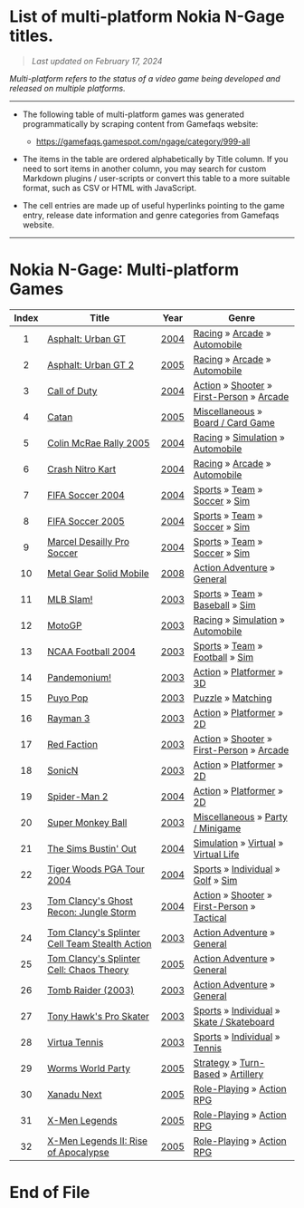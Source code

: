 ﻿# List of multi-platform Nokia N-Gage titles.

> *Last updated on February 17, 2024*

_Multi-platform refers to the status of a video game being developed and released on multiple platforms._

-----------------------------

 - The following table of multi-platform games was generated programmatically by scraping content from Gamefaqs website: 

    - https://gamefaqs.gamespot.com/ngage/category/999-all
      
 - The items in the table are ordered alphabetically by Title column. If you need to sort items in another column, you may search for custom Markdown plugins / user-scripts or convert this table to a more suitable format, such as CSV or HTML with JavaScript.

 - The cell entries are made up of useful hyperlinks pointing to the game entry, release date information and genre categories from Gamefaqs website.

-----------------------------
# Nokia N-Gage∶ Multi-platform Games
|Index|Title|Year|Genre|
|:--:|--|--|--|
|1|<a href="https://gamefaqs.gamespot.com/ngage/920928-asphalt-urban-gt" target="_blank" rel="noopener noreferrer">Asphalt: Urban GT</a>|<a href="https://gamefaqs.gamespot.com/ngage/920928-asphalt-urban-gt/data" target="_blank" rel="noopener noreferrer">2004</a>|<a href="https://gamefaqs.gamespot.com/ngage/category/47-racing" target="_blank" rel="noopener noreferrer">Racing</a> &raquo; <a href="https://gamefaqs.gamespot.com/ngage/category/314-racing-arcade" target="_blank" rel="noopener noreferrer">Arcade</a> &raquo; <a href="https://gamefaqs.gamespot.com/ngage/category/232-racing-arcade-automobile" target="_blank" rel="noopener noreferrer">Automobile</a>|
|2|<a href="https://gamefaqs.gamespot.com/ngage/930226-asphalt-urban-gt-2" target="_blank" rel="noopener noreferrer">Asphalt: Urban GT 2</a>|<a href="https://gamefaqs.gamespot.com/ngage/930226-asphalt-urban-gt-2/data" target="_blank" rel="noopener noreferrer">2005</a>|<a href="https://gamefaqs.gamespot.com/ngage/category/47-racing" target="_blank" rel="noopener noreferrer">Racing</a> &raquo; <a href="https://gamefaqs.gamespot.com/ngage/category/314-racing-arcade" target="_blank" rel="noopener noreferrer">Arcade</a> &raquo; <a href="https://gamefaqs.gamespot.com/ngage/category/232-racing-arcade-automobile" target="_blank" rel="noopener noreferrer">Automobile</a>|
|3|<a href="https://gamefaqs.gamespot.com/ngage/920343-call-of-duty" target="_blank" rel="noopener noreferrer">Call of Duty</a>|<a href="https://gamefaqs.gamespot.com/ngage/920343-call-of-duty/data" target="_blank" rel="noopener noreferrer">2004</a>|<a href="https://gamefaqs.gamespot.com/ngage/category/54-action" target="_blank" rel="noopener noreferrer">Action</a> &raquo; <a href="https://gamefaqs.gamespot.com/ngage/category/55-action-shooter" target="_blank" rel="noopener noreferrer">Shooter</a> &raquo; <a href="https://gamefaqs.gamespot.com/ngage/category/79-action-shooter-first-person" target="_blank" rel="noopener noreferrer">First-Person</a> &raquo; <a href="https://gamefaqs.gamespot.com/ngage/category/152-action-shooter-first-person-arcade" target="_blank" rel="noopener noreferrer">Arcade</a>|
|4|<a href="https://gamefaqs.gamespot.com/ngage/923899-catan" target="_blank" rel="noopener noreferrer">Catan</a>|<a href="https://gamefaqs.gamespot.com/ngage/923899-catan/data" target="_blank" rel="noopener noreferrer">2005</a>|<a href="https://gamefaqs.gamespot.com/ngage/category/49-miscellaneous" target="_blank" rel="noopener noreferrer">Miscellaneous</a> &raquo; <a href="https://gamefaqs.gamespot.com/ngage/category/227-miscellaneous-board-card-game" target="_blank" rel="noopener noreferrer">Board / Card Game</a>|
|5|<a href="https://gamefaqs.gamespot.com/ngage/921367-colin-mcrae-rally-2005" target="_blank" rel="noopener noreferrer">Colin McRae Rally 2005</a>|<a href="https://gamefaqs.gamespot.com/ngage/921367-colin-mcrae-rally-2005/data" target="_blank" rel="noopener noreferrer">2004</a>|<a href="https://gamefaqs.gamespot.com/ngage/category/47-racing" target="_blank" rel="noopener noreferrer">Racing</a> &raquo; <a href="https://gamefaqs.gamespot.com/ngage/category/315-racing-simulation" target="_blank" rel="noopener noreferrer">Simulation</a> &raquo; <a href="https://gamefaqs.gamespot.com/ngage/category/138-racing-simulation-automobile" target="_blank" rel="noopener noreferrer">Automobile</a>|
|6|<a href="https://gamefaqs.gamespot.com/ngage/919845-crash-nitro-kart" target="_blank" rel="noopener noreferrer">Crash Nitro Kart</a>|<a href="https://gamefaqs.gamespot.com/ngage/919845-crash-nitro-kart/data" target="_blank" rel="noopener noreferrer">2004</a>|<a href="https://gamefaqs.gamespot.com/ngage/category/47-racing" target="_blank" rel="noopener noreferrer">Racing</a> &raquo; <a href="https://gamefaqs.gamespot.com/ngage/category/314-racing-arcade" target="_blank" rel="noopener noreferrer">Arcade</a> &raquo; <a href="https://gamefaqs.gamespot.com/ngage/category/232-racing-arcade-automobile" target="_blank" rel="noopener noreferrer">Automobile</a>|
|7|<a href="https://gamefaqs.gamespot.com/ngage/919052-fifa-soccer-2004" target="_blank" rel="noopener noreferrer">FIFA Soccer 2004</a>|<a href="https://gamefaqs.gamespot.com/ngage/919052-fifa-soccer-2004/data" target="_blank" rel="noopener noreferrer">2004</a>|<a href="https://gamefaqs.gamespot.com/ngage/category/43-sports" target="_blank" rel="noopener noreferrer">Sports</a> &raquo; <a href="https://gamefaqs.gamespot.com/ngage/category/91-sports-team" target="_blank" rel="noopener noreferrer">Team</a> &raquo; <a href="https://gamefaqs.gamespot.com/ngage/category/100-sports-team-soccer" target="_blank" rel="noopener noreferrer">Soccer</a> &raquo; <a href="https://gamefaqs.gamespot.com/ngage/category/211-sports-team-soccer-sim" target="_blank" rel="noopener noreferrer">Sim</a>|
|8|<a href="https://gamefaqs.gamespot.com/ngage/920808-fifa-soccer-2005" target="_blank" rel="noopener noreferrer">FIFA Soccer 2005</a>|<a href="https://gamefaqs.gamespot.com/ngage/920808-fifa-soccer-2005/data" target="_blank" rel="noopener noreferrer">2004</a>|<a href="https://gamefaqs.gamespot.com/ngage/category/43-sports" target="_blank" rel="noopener noreferrer">Sports</a> &raquo; <a href="https://gamefaqs.gamespot.com/ngage/category/91-sports-team" target="_blank" rel="noopener noreferrer">Team</a> &raquo; <a href="https://gamefaqs.gamespot.com/ngage/category/100-sports-team-soccer" target="_blank" rel="noopener noreferrer">Soccer</a> &raquo; <a href="https://gamefaqs.gamespot.com/ngage/category/211-sports-team-soccer-sim" target="_blank" rel="noopener noreferrer">Sim</a>|
|9|<a href="https://gamefaqs.gamespot.com/ngage/918790-marcel-desailly-pro-soccer" target="_blank" rel="noopener noreferrer">Marcel Desailly Pro Soccer</a>|<a href="https://gamefaqs.gamespot.com/ngage/918790-marcel-desailly-pro-soccer/data" target="_blank" rel="noopener noreferrer">2004</a>|<a href="https://gamefaqs.gamespot.com/ngage/category/43-sports" target="_blank" rel="noopener noreferrer">Sports</a> &raquo; <a href="https://gamefaqs.gamespot.com/ngage/category/91-sports-team" target="_blank" rel="noopener noreferrer">Team</a> &raquo; <a href="https://gamefaqs.gamespot.com/ngage/category/100-sports-team-soccer" target="_blank" rel="noopener noreferrer">Soccer</a> &raquo; <a href="https://gamefaqs.gamespot.com/ngage/category/211-sports-team-soccer-sim" target="_blank" rel="noopener noreferrer">Sim</a>|
|10|<a href="https://gamefaqs.gamespot.com/ngage/272747-metal-gear-solid-mobile" target="_blank" rel="noopener noreferrer">Metal Gear Solid Mobile</a>|<a href="https://gamefaqs.gamespot.com/ngage/272747-metal-gear-solid-mobile/data" target="_blank" rel="noopener noreferrer">2008</a>|<a href="https://gamefaqs.gamespot.com/ngage/category/163-action-adventure" target="_blank" rel="noopener noreferrer">Action Adventure</a> &raquo; <a href="https://gamefaqs.gamespot.com/ngage/category/290-action-adventure-general" target="_blank" rel="noopener noreferrer">General</a>|
|11|<a href="https://gamefaqs.gamespot.com/ngage/918281-mlb-slam" target="_blank" rel="noopener noreferrer">MLB Slam!</a>|<a href="https://gamefaqs.gamespot.com/ngage/918281-mlb-slam/data" target="_blank" rel="noopener noreferrer">2003</a>|<a href="https://gamefaqs.gamespot.com/ngage/category/43-sports" target="_blank" rel="noopener noreferrer">Sports</a> &raquo; <a href="https://gamefaqs.gamespot.com/ngage/category/91-sports-team" target="_blank" rel="noopener noreferrer">Team</a> &raquo; <a href="https://gamefaqs.gamespot.com/ngage/category/94-sports-team-baseball" target="_blank" rel="noopener noreferrer">Baseball</a> &raquo; <a href="https://gamefaqs.gamespot.com/ngage/category/201-sports-team-baseball-sim" target="_blank" rel="noopener noreferrer">Sim</a>|
|12|<a href="https://gamefaqs.gamespot.com/ngage/918282-motogp" target="_blank" rel="noopener noreferrer">MotoGP</a>|<a href="https://gamefaqs.gamespot.com/ngage/918282-motogp/data" target="_blank" rel="noopener noreferrer">2003</a>|<a href="https://gamefaqs.gamespot.com/ngage/category/47-racing" target="_blank" rel="noopener noreferrer">Racing</a> &raquo; <a href="https://gamefaqs.gamespot.com/ngage/category/315-racing-simulation" target="_blank" rel="noopener noreferrer">Simulation</a> &raquo; <a href="https://gamefaqs.gamespot.com/ngage/category/138-racing-simulation-automobile" target="_blank" rel="noopener noreferrer">Automobile</a>|
|13|<a href="https://gamefaqs.gamespot.com/ngage/918985-ncaa-football-2004" target="_blank" rel="noopener noreferrer">NCAA Football 2004</a>|<a href="https://gamefaqs.gamespot.com/ngage/918985-ncaa-football-2004/data" target="_blank" rel="noopener noreferrer">2003</a>|<a href="https://gamefaqs.gamespot.com/ngage/category/43-sports" target="_blank" rel="noopener noreferrer">Sports</a> &raquo; <a href="https://gamefaqs.gamespot.com/ngage/category/91-sports-team" target="_blank" rel="noopener noreferrer">Team</a> &raquo; <a href="https://gamefaqs.gamespot.com/ngage/category/97-sports-team-football" target="_blank" rel="noopener noreferrer">Football</a> &raquo; <a href="https://gamefaqs.gamespot.com/ngage/category/205-sports-team-football-sim" target="_blank" rel="noopener noreferrer">Sim</a>|
|14|<a href="https://gamefaqs.gamespot.com/ngage/918283-pandemonium" target="_blank" rel="noopener noreferrer">Pandemonium!</a>|<a href="https://gamefaqs.gamespot.com/ngage/918283-pandemonium/data" target="_blank" rel="noopener noreferrer">2003</a>|<a href="https://gamefaqs.gamespot.com/ngage/category/54-action" target="_blank" rel="noopener noreferrer">Action</a> &raquo; <a href="https://gamefaqs.gamespot.com/ngage/category/56-action-platformer" target="_blank" rel="noopener noreferrer">Platformer</a> &raquo; <a href="https://gamefaqs.gamespot.com/ngage/category/85-action-platformer-3d" target="_blank" rel="noopener noreferrer">3D</a>|
|15|<a href="https://gamefaqs.gamespot.com/ngage/918284-puyo-pop" target="_blank" rel="noopener noreferrer">Puyo Pop</a>|<a href="https://gamefaqs.gamespot.com/ngage/918284-puyo-pop/data" target="_blank" rel="noopener noreferrer">2003</a>|<a href="https://gamefaqs.gamespot.com/ngage/category/173-puzzle" target="_blank" rel="noopener noreferrer">Puzzle</a> &raquo; <a href="https://gamefaqs.gamespot.com/ngage/category/283-puzzle-matching" target="_blank" rel="noopener noreferrer">Matching</a>|
|16|<a href="https://gamefaqs.gamespot.com/ngage/918792-rayman-3" target="_blank" rel="noopener noreferrer">Rayman 3</a>|<a href="https://gamefaqs.gamespot.com/ngage/918792-rayman-3/data" target="_blank" rel="noopener noreferrer">2003</a>|<a href="https://gamefaqs.gamespot.com/ngage/category/54-action" target="_blank" rel="noopener noreferrer">Action</a> &raquo; <a href="https://gamefaqs.gamespot.com/ngage/category/56-action-platformer" target="_blank" rel="noopener noreferrer">Platformer</a> &raquo; <a href="https://gamefaqs.gamespot.com/ngage/category/84-action-platformer-2d" target="_blank" rel="noopener noreferrer">2D</a>|
|17|<a href="https://gamefaqs.gamespot.com/ngage/918286-red-faction" target="_blank" rel="noopener noreferrer">Red Faction</a>|<a href="https://gamefaqs.gamespot.com/ngage/918286-red-faction/data" target="_blank" rel="noopener noreferrer">2003</a>|<a href="https://gamefaqs.gamespot.com/ngage/category/54-action" target="_blank" rel="noopener noreferrer">Action</a> &raquo; <a href="https://gamefaqs.gamespot.com/ngage/category/55-action-shooter" target="_blank" rel="noopener noreferrer">Shooter</a> &raquo; <a href="https://gamefaqs.gamespot.com/ngage/category/79-action-shooter-first-person" target="_blank" rel="noopener noreferrer">First-Person</a> &raquo; <a href="https://gamefaqs.gamespot.com/ngage/category/152-action-shooter-first-person-arcade" target="_blank" rel="noopener noreferrer">Arcade</a>|
|18|<a href="https://gamefaqs.gamespot.com/ngage/918288-sonicn" target="_blank" rel="noopener noreferrer">SonicN</a>|<a href="https://gamefaqs.gamespot.com/ngage/918288-sonicn/data" target="_blank" rel="noopener noreferrer">2003</a>|<a href="https://gamefaqs.gamespot.com/ngage/category/54-action" target="_blank" rel="noopener noreferrer">Action</a> &raquo; <a href="https://gamefaqs.gamespot.com/ngage/category/56-action-platformer" target="_blank" rel="noopener noreferrer">Platformer</a> &raquo; <a href="https://gamefaqs.gamespot.com/ngage/category/84-action-platformer-2d" target="_blank" rel="noopener noreferrer">2D</a>|
|19|<a href="https://gamefaqs.gamespot.com/ngage/920495-spider-man-2" target="_blank" rel="noopener noreferrer">Spider-Man 2</a>|<a href="https://gamefaqs.gamespot.com/ngage/920495-spider-man-2/data" target="_blank" rel="noopener noreferrer">2004</a>|<a href="https://gamefaqs.gamespot.com/ngage/category/54-action" target="_blank" rel="noopener noreferrer">Action</a> &raquo; <a href="https://gamefaqs.gamespot.com/ngage/category/56-action-platformer" target="_blank" rel="noopener noreferrer">Platformer</a> &raquo; <a href="https://gamefaqs.gamespot.com/ngage/category/84-action-platformer-2d" target="_blank" rel="noopener noreferrer">2D</a>|
|20|<a href="https://gamefaqs.gamespot.com/ngage/918289-super-monkey-ball" target="_blank" rel="noopener noreferrer">Super Monkey Ball</a>|<a href="https://gamefaqs.gamespot.com/ngage/918289-super-monkey-ball/data" target="_blank" rel="noopener noreferrer">2003</a>|<a href="https://gamefaqs.gamespot.com/ngage/category/49-miscellaneous" target="_blank" rel="noopener noreferrer">Miscellaneous</a> &raquo; <a href="https://gamefaqs.gamespot.com/ngage/category/181-miscellaneous-party-minigame" target="_blank" rel="noopener noreferrer">Party / Minigame</a>|
|21|<a href="https://gamefaqs.gamespot.com/ngage/919563-the-sims-bustin-out" target="_blank" rel="noopener noreferrer">The Sims Bustin' Out</a>|<a href="https://gamefaqs.gamespot.com/ngage/919563-the-sims-bustin-out/data" target="_blank" rel="noopener noreferrer">2004</a>|<a href="https://gamefaqs.gamespot.com/ngage/category/46-simulation" target="_blank" rel="noopener noreferrer">Simulation</a> &raquo; <a href="https://gamefaqs.gamespot.com/ngage/category/311-simulation-virtual" target="_blank" rel="noopener noreferrer">Virtual</a> &raquo; <a href="https://gamefaqs.gamespot.com/ngage/category/242-simulation-virtual-virtual-life" target="_blank" rel="noopener noreferrer">Virtual Life</a>|
|22|<a href="https://gamefaqs.gamespot.com/ngage/919242-tiger-woods-pga-tour-2004" target="_blank" rel="noopener noreferrer">Tiger Woods PGA Tour 2004</a>|<a href="https://gamefaqs.gamespot.com/ngage/919242-tiger-woods-pga-tour-2004/data" target="_blank" rel="noopener noreferrer">2004</a>|<a href="https://gamefaqs.gamespot.com/ngage/category/43-sports" target="_blank" rel="noopener noreferrer">Sports</a> &raquo; <a href="https://gamefaqs.gamespot.com/ngage/category/92-sports-individual" target="_blank" rel="noopener noreferrer">Individual</a> &raquo; <a href="https://gamefaqs.gamespot.com/ngage/category/98-sports-individual-golf" target="_blank" rel="noopener noreferrer">Golf</a> &raquo; <a href="https://gamefaqs.gamespot.com/ngage/category/207-sports-individual-golf-sim" target="_blank" rel="noopener noreferrer">Sim</a>|
|23|<a href="https://gamefaqs.gamespot.com/ngage/919267-tom-clancys-ghost-recon-jungle-storm" target="_blank" rel="noopener noreferrer">Tom Clancy's Ghost Recon: Jungle Storm</a>|<a href="https://gamefaqs.gamespot.com/ngage/919267-tom-clancys-ghost-recon-jungle-storm/data" target="_blank" rel="noopener noreferrer">2004</a>|<a href="https://gamefaqs.gamespot.com/ngage/category/54-action" target="_blank" rel="noopener noreferrer">Action</a> &raquo; <a href="https://gamefaqs.gamespot.com/ngage/category/55-action-shooter" target="_blank" rel="noopener noreferrer">Shooter</a> &raquo; <a href="https://gamefaqs.gamespot.com/ngage/category/79-action-shooter-first-person" target="_blank" rel="noopener noreferrer">First-Person</a> &raquo; <a href="https://gamefaqs.gamespot.com/ngage/category/156-action-shooter-first-person-tactical" target="_blank" rel="noopener noreferrer">Tactical</a>|
|24|<a href="https://gamefaqs.gamespot.com/ngage/918809-tom-clancys-splinter-cell-team-stealth-action" target="_blank" rel="noopener noreferrer">Tom Clancy's Splinter Cell Team Stealth Action</a>|<a href="https://gamefaqs.gamespot.com/ngage/918809-tom-clancys-splinter-cell-team-stealth-action/data" target="_blank" rel="noopener noreferrer">2003</a>|<a href="https://gamefaqs.gamespot.com/ngage/category/163-action-adventure" target="_blank" rel="noopener noreferrer">Action Adventure</a> &raquo; <a href="https://gamefaqs.gamespot.com/ngage/category/290-action-adventure-general" target="_blank" rel="noopener noreferrer">General</a>|
|25|<a href="https://gamefaqs.gamespot.com/ngage/921915-tom-clancys-splinter-cell-chaos-theory" target="_blank" rel="noopener noreferrer">Tom Clancy's Splinter Cell: Chaos Theory</a>|<a href="https://gamefaqs.gamespot.com/ngage/921915-tom-clancys-splinter-cell-chaos-theory/data" target="_blank" rel="noopener noreferrer">2005</a>|<a href="https://gamefaqs.gamespot.com/ngage/category/163-action-adventure" target="_blank" rel="noopener noreferrer">Action Adventure</a> &raquo; <a href="https://gamefaqs.gamespot.com/ngage/category/290-action-adventure-general" target="_blank" rel="noopener noreferrer">General</a>|
|26|<a href="https://gamefaqs.gamespot.com/ngage/918291-tomb-raider-2003" target="_blank" rel="noopener noreferrer">Tomb Raider (2003)</a>|<a href="https://gamefaqs.gamespot.com/ngage/918291-tomb-raider-2003/data" target="_blank" rel="noopener noreferrer">2003</a>|<a href="https://gamefaqs.gamespot.com/ngage/category/163-action-adventure" target="_blank" rel="noopener noreferrer">Action Adventure</a> &raquo; <a href="https://gamefaqs.gamespot.com/ngage/category/290-action-adventure-general" target="_blank" rel="noopener noreferrer">General</a>|
|27|<a href="https://gamefaqs.gamespot.com/ngage/918292-tony-hawks-pro-skater" target="_blank" rel="noopener noreferrer">Tony Hawk's Pro Skater</a>|<a href="https://gamefaqs.gamespot.com/ngage/918292-tony-hawks-pro-skater/data" target="_blank" rel="noopener noreferrer">2003</a>|<a href="https://gamefaqs.gamespot.com/ngage/category/43-sports" target="_blank" rel="noopener noreferrer">Sports</a> &raquo; <a href="https://gamefaqs.gamespot.com/ngage/category/92-sports-individual" target="_blank" rel="noopener noreferrer">Individual</a> &raquo; <a href="https://gamefaqs.gamespot.com/ngage/category/102-sports-individual-skate-skateboard" target="_blank" rel="noopener noreferrer">Skate / Skateboard</a>|
|28|<a href="https://gamefaqs.gamespot.com/ngage/918293-virtua-tennis" target="_blank" rel="noopener noreferrer">Virtua Tennis</a>|<a href="https://gamefaqs.gamespot.com/ngage/918293-virtua-tennis/data" target="_blank" rel="noopener noreferrer">2003</a>|<a href="https://gamefaqs.gamespot.com/ngage/category/43-sports" target="_blank" rel="noopener noreferrer">Sports</a> &raquo; <a href="https://gamefaqs.gamespot.com/ngage/category/92-sports-individual" target="_blank" rel="noopener noreferrer">Individual</a> &raquo; <a href="https://gamefaqs.gamespot.com/ngage/category/101-sports-individual-tennis" target="_blank" rel="noopener noreferrer">Tennis</a>|
|29|<a href="https://gamefaqs.gamespot.com/ngage/920902-worms-world-party" target="_blank" rel="noopener noreferrer">Worms World Party</a>|<a href="https://gamefaqs.gamespot.com/ngage/920902-worms-world-party/data" target="_blank" rel="noopener noreferrer">2005</a>|<a href="https://gamefaqs.gamespot.com/ngage/category/45-strategy" target="_blank" rel="noopener noreferrer">Strategy</a> &raquo; <a href="https://gamefaqs.gamespot.com/ngage/category/59-strategy-turn-based" target="_blank" rel="noopener noreferrer">Turn-Based</a> &raquo; <a href="https://gamefaqs.gamespot.com/ngage/category/307-strategy-turn-based-artillery" target="_blank" rel="noopener noreferrer">Artillery</a>|
|30|<a href="https://gamefaqs.gamespot.com/ngage/920811-xanadu-next" target="_blank" rel="noopener noreferrer">Xanadu Next</a>|<a href="https://gamefaqs.gamespot.com/ngage/920811-xanadu-next/data" target="_blank" rel="noopener noreferrer">2005</a>|<a href="https://gamefaqs.gamespot.com/ngage/category/48-role-playing" target="_blank" rel="noopener noreferrer">Role-Playing</a> &raquo; <a href="https://gamefaqs.gamespot.com/ngage/category/73-role-playing-action-rpg" target="_blank" rel="noopener noreferrer">Action RPG</a>|
|31|<a href="https://gamefaqs.gamespot.com/ngage/922913-x-men-legends" target="_blank" rel="noopener noreferrer">X-Men Legends</a>|<a href="https://gamefaqs.gamespot.com/ngage/922913-x-men-legends/data" target="_blank" rel="noopener noreferrer">2005</a>|<a href="https://gamefaqs.gamespot.com/ngage/category/48-role-playing" target="_blank" rel="noopener noreferrer">Role-Playing</a> &raquo; <a href="https://gamefaqs.gamespot.com/ngage/category/73-role-playing-action-rpg" target="_blank" rel="noopener noreferrer">Action RPG</a>|
|32|<a href="https://gamefaqs.gamespot.com/ngage/930655-x-men-legends-ii-rise-of-apocalypse" target="_blank" rel="noopener noreferrer">X-Men Legends II: Rise of Apocalypse</a>|<a href="https://gamefaqs.gamespot.com/ngage/930655-x-men-legends-ii-rise-of-apocalypse/data" target="_blank" rel="noopener noreferrer">2005</a>|<a href="https://gamefaqs.gamespot.com/ngage/category/48-role-playing" target="_blank" rel="noopener noreferrer">Role-Playing</a> &raquo; <a href="https://gamefaqs.gamespot.com/ngage/category/73-role-playing-action-rpg" target="_blank" rel="noopener noreferrer">Action RPG</a>|

# End of File